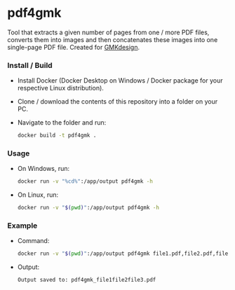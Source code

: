 # pdf4gmk

Tool that extracts a given number of pages from one / more PDF files, converts them into images and then concatenates these images into one single-page PDF file. Created for [GMKdesign](https://gmkdesign.sk/).

### Install / Build

* Install Docker (Docker Desktop on Windows / Docker package for your respective Linux distribution).

* Clone / download the contents of this repository into a folder on your PC.

* Navigate to the folder and run:

  ```sh
  docker build -t pdf4gmk .
  ```

### Usage

* On Windows, run:

  ```sh
  docker run -v "%cd%":/app/output pdf4gmk -h
  ```

* On Linux, run:

  ```sh
  docker run -v "$(pwd)":/app/output pdf4gmk -h
  ```

### Example

* Command:

  ```sh
  docker run -v "$(pwd)":/app/output pdf4gmk file1.pdf,file2.pdf,file3.pdf 4 --align center --color 0,0,0
  ```

* Output:

  ```sh
  Output saved to: pdf4gmk_file1file2file3.pdf
  ```
